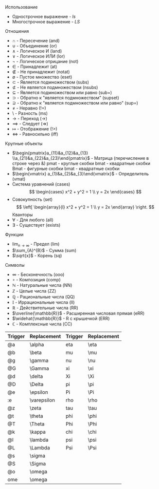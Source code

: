 Использование
* Однострочное выражение - $ls$ 
* Многострочное выражение - $LS$

Отношения
* $\cap$ - Пересечение (and)
* $\cup$ - Объединение (or)
* $\land$ - Логическое И (land)
* $\lor$ - Логическое ИЛИ (lor)
* $\neg$ - Логическое отрицание (not)
* $\in$ - Принадлежит (at)
* $\not\in$ - Не принадлежит (notat)
* $\emptyset$ - Пустое множество (eset)
* $\subset$ - Является подмножеством (subs)
* $\not\subset$ - Не является подмножеством (nsubs)
* $\subseteq$ - Является подмножеством или равно (sub=)
* $\supset$ - Обратно к "является подмножеством" (supset)
* $\supseteq$ - Обратно к "является подмножеством или равно" (sup=)
* $\neq$ - Неравно (!=)
* $\setminus$ - Разность (ms)
* $\to$ - Переход (->)
* $\implies$ - Следует (=>)
* $\mapsto$ - Отображение (!>)
* $\iff$ - Равносильно (iff)

Крупные объекты
* $\begin{pmatrix}a_{11}&a_{12}&a_{13} \\a_{21}&a_{22}&a_{23}\end{pmatrix}$ - Матрица (перечисление в строке через &)
  pmat - круглые скобки
  bmat - квадратные скобки
  Bmat - фигурные скобки
  bmat - квадратные скобки
* $\begin{vmatrix} a_{1}&a_{2}&a_{3}\end{vmatrix}$ - Определитель (vmat)
* Система уравнений (cases) $$
\begin{cases}
x^2 + y^2 = 1 \\
y = 2x
\end{cases}
$$
* Совокупность (set) $$
\left[ \begin{array}{l}
x^2 + y^2 = 1 \\
y = 2x
\end{array} \right.
$$
Кванторы
* $\forall$ - Для любого (all)
* $\exists$ - Существует (exists)

Функции
* $\lim_{ n \to \infty }$ - Предел (lim)
* $\sum_{A}^{B}$ - Сумма (sum)
* $\sqrt{x}$ - Корень (sq)

Символы
* $\infty$ - Бесконечность (ooo)
* $\circ$ - Композиция (comp)
* $\mathbb{N}$ - Натуральные числа (NN)
* $\mathbb{Z}$ - Целые числа (ZZ)
* $\mathbb{Q}$ - Рациональные числа (QQ)
* $\mathbb{I}$ - Иррациональные числа (II)
* $\mathbb{R}$ - Действительные числа (RR)
* $\overline{\mathbb{R}}$ - Расширенная числовая прямая (eRR)
* $\widehat{\mathbb{R}}$ - R с крышечкой (ERR)
* $\mathbb{C}$ - Комплексные числа (CC)

| Trigger | Replacement | Trigger | Replacement |
| ------- | ----------- | ------- | ----------- |
| @a      | \alpha      | eta     | \eta        |
| @b      | \beta       | mu      | \mu         |
| @g      | \gamma      | nu      | \nu         |
| @G      | \Gamma      | xi      | \xi         |
| @d      | \delta      | Xi      | \Xi         |
| @D      | \Delta      | pi      | \pi         |
| @e      | \epsilon    | Pi      | \Pi         |
| :e      | \varepsilon | rho     | \rho        |
| @z      | \zeta       | tau     | \tau        |
| @t      | \theta      | phi     | \phi        |
| @T      | \Theta      | Phi     | \Phi        |
| @k      | \kappa      | chi     | \chi        |
| @l      | \lambda     | psi     | \psi        |
| @L      | \Lambda     | Psi     | \Psi        |
| @s      | \sigma      |         |             |
| @S      | \Sigma      |         |             |
| @o      | \omega      |         |             |
| ome     | \omega      |         |             |
